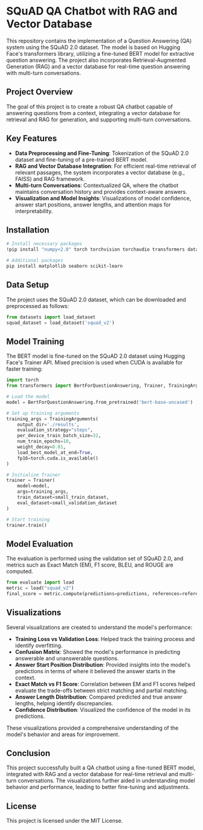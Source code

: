 
# SQuAD QA Chatbot with RAG and Vector Database

This repository contains the implementation of a Question Answering (QA) system using the SQuAD 2.0 dataset. The model is based on Hugging Face's transformers library, utilizing a fine-tuned BERT model for extractive question answering. The project also incorporates Retrieval-Augmented Generation (RAG) and a vector database for real-time question answering with multi-turn conversations.

## Project Overview

The goal of this project is to create a robust QA chatbot capable of answering questions from a context, integrating a vector database for retrieval and RAG for generation, and supporting multi-turn conversations.

## Key Features
- **Data Preprocessing and Fine-Tuning**: Tokenization of the SQuAD 2.0 dataset and fine-tuning of a pre-trained BERT model.
- **RAG and Vector Database Integration**: For efficient real-time retrieval of relevant passages, the system incorporates a vector database (e.g., FAISS) and RAG framework.
- **Multi-turn Conversations**: Contextualized QA, where the chatbot maintains conversation history and provides context-aware answers.
- **Visualization and Model Insights**: Visualizations of model confidence, answer start positions, answer lengths, and attention maps for interpretability.

## Installation

```bash
# Install necessary packages
!pip install "numpy<2.0" torch torchvision torchaudio transformers datasets accelerate nltk rouge_score tqdm
```

```bash
# Additional packages
pip install matplotlib seaborn scikit-learn
```

## Data Setup

The project uses the SQuAD 2.0 dataset, which can be downloaded and preprocessed as follows:

```python
from datasets import load_dataset
squad_dataset = load_dataset('squad_v2')
```

## Model Training

The BERT model is fine-tuned on the SQuAD 2.0 dataset using Hugging Face's Trainer API. Mixed precision is used when CUDA is available for faster training:

```python
import torch
from transformers import BertForQuestionAnswering, Trainer, TrainingArguments

# Load the model
model = BertForQuestionAnswering.from_pretrained('bert-base-uncased')

# Set up training arguments
training_args = TrainingArguments(
    output_dir='./results',
    evaluation_strategy="steps",
    per_device_train_batch_size=32,
    num_train_epochs=10,
    weight_decay=0.01,
    load_best_model_at_end=True,
    fp16=torch.cuda.is_available()
)

# Initialize Trainer
trainer = Trainer(
    model=model,
    args=training_args,
    train_dataset=small_train_dataset,
    eval_dataset=small_validation_dataset
)

# Start training
trainer.train()
```

## Model Evaluation

The evaluation is performed using the validation set of SQuAD 2.0, and metrics such as Exact Match (EM), F1 score, BLEU, and ROUGE are computed.

```python
from evaluate import load
metric = load("squad_v2")
final_score = metric.compute(predictions=predictions, references=references)
```

## Visualizations

Several visualizations are created to understand the model's performance:

- **Training Loss vs Validation Loss**: Helped track the training process and identify overfitting.
- **Confusion Matrix**: Showed the model's performance in predicting answerable and unanswerable questions.
- **Answer Start Position Distribution**: Provided insights into the model's predictions in terms of where it believed the answer starts in the context.
- **Exact Match vs F1 Score**: Correlation between EM and F1 scores helped evaluate the trade-offs between strict matching and partial matching.
- **Answer Length Distribution**: Compared predicted and true answer lengths, helping identify discrepancies.
- **Confidence Distribution**: Visualized the confidence of the model in its predictions.

These visualizations provided a comprehensive understanding of the model's behavior and areas for improvement.

## Conclusion

This project successfully built a QA chatbot using a fine-tuned BERT model, integrated with RAG and a vector database for real-time retrieval and multi-turn conversations. The visualizations further aided in understanding model behavior and performance, leading to better fine-tuning and adjustments.

## License

This project is licensed under the MIT License.
